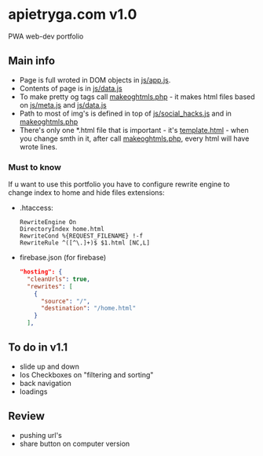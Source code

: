 # apietryga.com v1.0
PWA web-dev portfolio
## Main info
  - Page is full wroted in DOM objects in [js/app.js](js/app.js). 
  - Contents of page is in [js/data.js](js/data.js)
  - To make pretty og tags call [makeoghtmls.php](makeoghtmls.php) -
  it makes html files based on [js/meta.js](js/meta.js) and [js/data.js](js/meta.js)
  - Path to most of img's is defined in top of [js/social_hacks.js](js/social_hacks.js) and in [makeoghtmls.php](makeoghtmls.php)
  - There's only one *.html file that is important - it's [template.html](template.html) - when you change smth in it, after call [makeoghtmls.php](makeoghtmls.php), every html will have wrote lines. 
### Must to know
  If u want to use this portfolio you have to configure
  rewrite engine to change index to home and hide files extensions:
  - .htaccess:
    ```
    RewriteEngine On
    DirectoryIndex home.html
    RewriteCond %{REQUEST_FILENAME} !-f
    RewriteRule ^([^\.]+)$ $1.html [NC,L]
    ```
  - firebase.json (for firebase)
    ```json   
    "hosting": {
      "cleanUrls": true,
      "rewrites": [
        {
          "source": "/",
          "destination": "/home.html"
        }
      ],
    ```
## To do in v1.1
  - slide up and down 
  - Ios Checkboxes on "filtering and sorting"
  - back navigation
  - loadings

## Review
  - pushing url's 
  - share button on computer version
